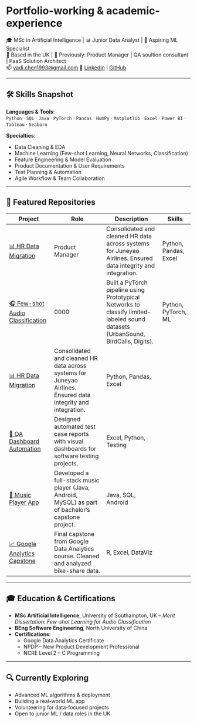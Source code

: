 # Portfolio-working & academic-experience


🎓 MSc in Artificial Intelligence | 📊 Junior Data Analyst | 🤖 Aspiring ML Specialist  
📍 Based in the UK | 💼 Previously: Product Manager | QA soultion consultant | PaaS Solution Architect  
📫 yadi.chen1993@gmail.com 
🔗 [LinkedIn](https://www.linkedin.com/in/yadi-chen-73307ba8/) | [GitHub](https://github.com/yadi2008com)

---

## 🛠️ Skills Snapshot

**Languages & Tools**:  
`Python` · `SQL` · `Java` · `PyTorch` · `Pandas` · `NumPy` · `Matplotlib` · `Excel` · `Power BI` · `Tableau` · `Seaborn`

**Specialties**:  
- Data Cleaning & EDA  
- Machine Learning (Few-shot Learning, Neural Networks, Classification)  
- Feature Engineering & Model Evaluation  
- Product Documentation & User Requirements  
- Test Planning & Automation  
- Agile Workflow & Team Collaboration  

---

## 📂 Featured Repositories

| Project | Role | Description | Skills |
|--------|-------------|-------------|--------|
| [📊 HR Data Migration](https://github.com/...) |Product Manager |Consolidated and cleaned HR data across systems for Juneyao Airlines. Ensured data integrity and integration. | Python, Pandas, Excel |
| [🎧 Few-shot Audio Classification](https://github.com/yadi2008com/audio-fewshot-prototypical) | 0000 |Built a PyTorch pipeline using Prototypical Networks to classify limited-labeled sound datasets (UrbanSound, BirdCalls, Digits). | Python, PyTorch, ML |
| [📊 HR Data Migration](https://github.com/...) | Consolidated and cleaned HR data across systems for Juneyao Airlines. Ensured data integrity and integration. | Python, Pandas, Excel |
| [🧪 QA Dashboard Automation](https://github.com/...) | Designed automated test case reports with visual dashboards for software testing projects. | Excel, Python, Testing |
| [📱 Music Player App](https://github.com/...) | Developed a full-stack music player (Java, Android, MySQL) as part of bachelor’s capstone project. | Java, SQL, Android |
| [📈 Google Analytics Capstone](https://github.com/...) | Final capstone from Google Data Analytics course. Cleaned and analyzed bike-share data. | R, Excel, DataViz |

---

## 🎓 Education & Certifications

- **MSc Artificial Intelligence**, University of Southampton, UK – *Merit*  
  _Dissertation: Few-shot Learning for Audio Classification_  
- **BEng Software Engineering**, North University of China  
- **Certifications**:  
  - Google Data Analytics Certificate  
  - NPDP – New Product Development Professional  
  - NCRE Level 2 – C Programming

---

## 🔍 Currently Exploring

- Advanced ML algorithms & deployment
- Building a real-world ML app
- Volunteering for data-focused projects
- Open to junior ML / data roles in the UK


